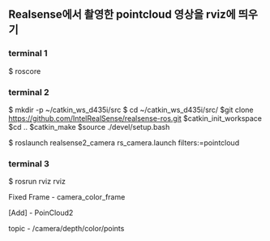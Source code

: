 ## Realsense에서 촬영한 pointcloud 영상을 rviz에 띄우기

### terminal 1
$ roscore

### terminal 2
$ mkdir -p ~/catkin_ws_d435i/src
$ cd ~/catkin_ws_d435i/src/
$git clone https://github.com/IntelRealSense/realsense-ros.git
$catkin_init_workspace
$cd ..
$catkin_make
$source ./devel/setup.bash

$ roslaunch realsense2_camera rs_camera.launch filters:=pointcloud

### terminal 3
$ rosrun rviz rviz

Fixed Frame - camera_color_frame

[Add] - PoinCloud2

topic - /camera/depth/color/points
